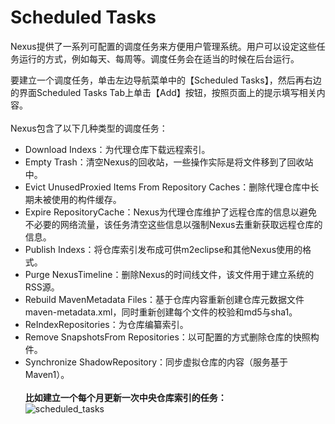 # Scheduled Tasks    
Nexus提供了一系列可配置的调度任务来方便用户管理系统。用户可以设定这些任务运行的方式，例如每天、每周等。调度任务会在适当的时候在后台运行。    

要建立一个调度任务，单击左边导航菜单中的【Scheduled Tasks】，然后再右边的界面Scheduled Tasks Tab上单击【Add】按钮，按照页面上的提示填写相关内容。   
&nbsp;    
Nexus包含了以下几种类型的调度任务：
  * Download Indexs：为代理仓库下载远程索引。    
  * Empty Trash：清空Nexus的回收站，一些操作实际是将文件移到了回收站中。    
  * Evict UnusedProxied Items From Repository Caches：删除代理仓库中长期未被使用的构件缓存。    
  * Expire RepositoryCache：Nexus为代理仓库维护了远程仓库的信息以避免不必要的网络流量，该任务清空这些信息以强制Nexus去重新获取远程仓库的信息。    
  * Publish Indexs：将仓库索引发布成可供m2eclipse和其他Nexus使用的格式。    
  * Purge NexusTimeline：删除Nexus的时间线文件，该文件用于建立系统的RSS源。    
  *  Rebuild MavenMetadata Files：基于仓库内容重新创建仓库元数据文件maven-metadata.xml，同时重新创建每个文件的校验和md5与sha1。    
  * ReIndexRepositories：为仓库编纂索引。    
  * Remove SnapshotsFrom Repositories：以可配置的方式删除仓库的快照构件。    
  * Synchronize ShadowRepository：同步虚拟仓库的内容（服务基于Maven1）。    
&nbsp;    
__比如建立一个每个月更新一次中央仓库索引的任务：__    
![scheduled_tasks](https://github.com/zhang-jh/nexus_maven_service/blob/master/images/scheduled_tasks.png)    
